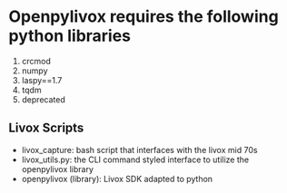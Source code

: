 # Openpylivox requires the following python libraries

1. crcmod
2. numpy
3. laspy==1.7
4. tqdm
5. deprecated

## Livox Scripts

- livox_capture: bash script that interfaces with the livox mid 70s
- livox_utils.py: the CLI command styled interface to utilize the openpylivox library
- openpylivox (library): Livox SDK adapted to python
